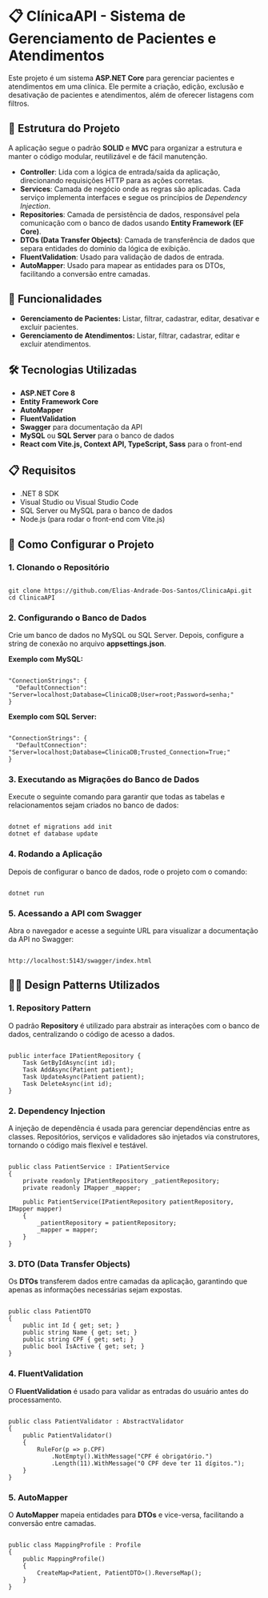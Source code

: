 <h1>📋 ClínicaAPI - Sistema de Gerenciamento de Pacientes e Atendimentos</h1>

<p>
Este projeto é um sistema <strong>ASP.NET Core</strong> para gerenciar pacientes e atendimentos em uma clínica. Ele permite a criação, edição, exclusão e desativação de pacientes e atendimentos, além de oferecer listagens com filtros.
</p>

<h2>📁 Estrutura do Projeto</h2>

<p>
A aplicação segue o padrão <strong>SOLID</strong> e <strong>MVC</strong> para organizar a estrutura e manter o código modular, reutilizável e de fácil manutenção.
</p>

<ul>
  <li><strong>Controller</strong>: Lida com a lógica de entrada/saída da aplicação, direcionando requisições HTTP para as ações corretas.</li>
  <li><strong>Services</strong>: Camada de negócio onde as regras são aplicadas. Cada serviço implementa interfaces e segue os princípios de <em>Dependency Injection</em>.</li>
  <li><strong>Repositories</strong>: Camada de persistência de dados, responsável pela comunicação com o banco de dados usando <strong>Entity Framework (EF Core)</strong>.</li>
  <li><strong>DTOs (Data Transfer Objects)</strong>: Camada de transferência de dados que separa entidades do domínio da lógica de exibição.</li>
  <li><strong>FluentValidation</strong>: Usado para validação de dados de entrada.</li>
  <li><strong>AutoMapper</strong>: Usado para mapear as entidades para os DTOs, facilitando a conversão entre camadas.</li>
</ul>

<h2>🎯 Funcionalidades</h2>

<ul>
  <li><strong>Gerenciamento de Pacientes:</strong> Listar, filtrar, cadastrar, editar, desativar e excluir pacientes.</li>
  <li><strong>Gerenciamento de Atendimentos:</strong> Listar, filtrar, cadastrar, editar e excluir atendimentos.</li>
</ul>

<h2>🛠️ Tecnologias Utilizadas</h2>

<ul>
  <li><strong>ASP.NET Core 8</strong></li>
  <li><strong>Entity Framework Core</strong></li>
  <li><strong>AutoMapper</strong></li>
  <li><strong>FluentValidation</strong></li>
  <li><strong>Swagger</strong> para documentação da API</li>
  <li><strong>MySQL</strong> ou <strong>SQL Server</strong> para o banco de dados</li>
  <li><strong>React com Vite.js, Context API, TypeScript, Sass</strong> para o front-end</li>
</ul>

<h2>📋 Requisitos</h2>

<ul>
  <li>.NET 8 SDK</li>
  <li>Visual Studio ou Visual Studio Code</li>
  <li>SQL Server ou MySQL para o banco de dados</li>
  <li>Node.js (para rodar o front-end com Vite.js)</li>
</ul>

<h2>🚀 Como Configurar o Projeto</h2>

<h3>1. Clonando o Repositório</h3>

<pre><code>
git clone https://github.com/Elias-Andrade-Dos-Santos/ClinicaApi.git
cd ClinicaAPI
</code></pre>

<h3>2. Configurando o Banco de Dados</h3>

<p>Crie um banco de dados no MySQL ou SQL Server. Depois, configure a string de conexão no arquivo <strong>appsettings.json</strong>.</p>

<p><strong>Exemplo com MySQL:</strong></p>

<pre><code>
"ConnectionStrings": {
  "DefaultConnection": "Server=localhost;Database=ClinicaDB;User=root;Password=senha;"
}
</code></pre>

<p><strong>Exemplo com SQL Server:</strong></p>

<pre><code>
"ConnectionStrings": {
  "DefaultConnection": "Server=localhost;Database=ClinicaDB;Trusted_Connection=True;"
}
</code></pre>

<h3>3. Executando as Migrações do Banco de Dados</h3>

<p>Execute o seguinte comando para garantir que todas as tabelas e relacionamentos sejam criados no banco de dados:</p>

<pre><code>
dotnet ef migrations add init
dotnet ef database update
</code></pre>

<h3>4. Rodando a Aplicação</h3>

<p>Depois de configurar o banco de dados, rode o projeto com o comando:</p>

<pre><code>
dotnet run
</code></pre>

<h3>5. Acessando a API com Swagger</h3>

<p>Abra o navegador e acesse a seguinte URL para visualizar a documentação da API no Swagger:</p>

<pre><code>
http://localhost:5143/swagger/index.html
</code></pre>

<h2>🧑‍💻 Design Patterns Utilizados</h2>

<h3>1. Repository Pattern</h3>

<p>O padrão <strong>Repository</strong> é utilizado para abstrair as interações com o banco de dados, centralizando o código de acesso a dados.</p>

<pre><code>
public interface IPatientRepository {
    Task<Patient> GetByIdAsync(int id);
    Task AddAsync(Patient patient);
    Task UpdateAsync(Patient patient);
    Task DeleteAsync(int id);
}
</code></pre>

<h3>2. Dependency Injection</h3>

<p>A injeção de dependência é usada para gerenciar dependências entre as classes. Repositórios, serviços e validadores são injetados via construtores, tornando o código mais flexível e testável.</p>

<pre><code>
public class PatientService : IPatientService
{
    private readonly IPatientRepository _patientRepository;
    private readonly IMapper _mapper;

    public PatientService(IPatientRepository patientRepository, IMapper mapper)
    {
        _patientRepository = patientRepository;
        _mapper = mapper;
    }
}
</code></pre>

<h3>3. DTO (Data Transfer Objects)</h3>

<p>Os <strong>DTOs</strong> transferem dados entre camadas da aplicação, garantindo que apenas as informações necessárias sejam expostas.</p>

<pre><code>
public class PatientDTO
{
    public int Id { get; set; }
    public string Name { get; set; }
    public string CPF { get; set; }
    public bool IsActive { get; set; }
}
</code></pre>

<h3>4. FluentValidation</h3>

<p>O <strong>FluentValidation</strong> é usado para validar as entradas do usuário antes do processamento.</p>

<pre><code>
public class PatientValidator : AbstractValidator<PatientDTO>
{
    public PatientValidator()
    {
        RuleFor(p => p.CPF)
            .NotEmpty().WithMessage("CPF é obrigatório.")
            .Length(11).WithMessage("O CPF deve ter 11 dígitos.");
    }
}
</code></pre>

<h3>5. AutoMapper</h3>

<p>O <strong>AutoMapper</strong> mapeia entidades para <strong>DTOs</strong> e vice-versa, facilitando a conversão entre camadas.</p>

<pre><code>
public class MappingProfile : Profile
{
    public MappingProfile()
    {
        CreateMap&lt;Patient, PatientDTO&gt;().ReverseMap();
    }
}
</code></pre>

